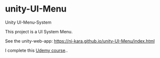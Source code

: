 # unity-UI-Menu
Unity UI-Menu-System

This project is a UI System Menu.

See the unity-web-app: https://ni-kara.github.io/unity-UI-Menu/index.html 

I complete this [Udemy course](https://www.udemy.com/course/unitymenus/ "Udemy Course")..
